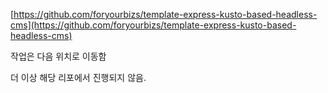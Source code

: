 [https://github.com/foryourbizs/template-express-kusto-based-headless-cms](https://github.com/foryourbizs/template-express-kusto-based-headless-cms)

작업은 다음 위치로 이동함

더 이상 해당 리포에서 진행되지 않음.
